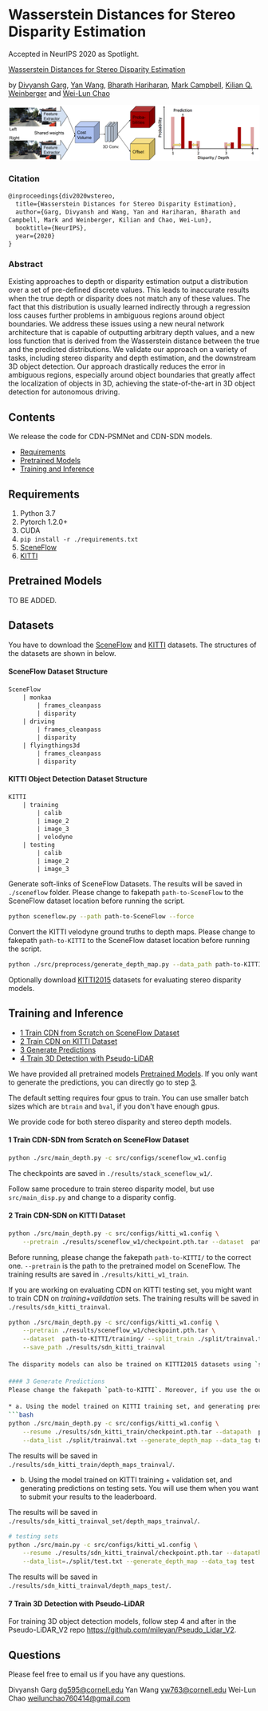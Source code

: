# Wasserstein Distances for Stereo Disparity Estimation

Accepted in NeurIPS 2020 as Spotlight.

[Wasserstein Distances for Stereo Disparity Estimation](https://arxiv.org/abs/2007.03085)

by [Divyansh Garg](https://divyanshgarg.com), [Yan Wang](https://www.cs.cornell.edu/~yanwang/), [Bharath Hariharan](http://home.bharathh.info/), [Mark Campbell](https://campbell.mae.cornell.edu/), [Kilian Q. Weinberger](http://kilian.cs.cornell.edu/) and [Wei-Lun Chao](http://www-scf.usc.edu/~weilunc/)

![Figure](figures/neurips2020-pipeline.png)

### Citation
```
@inproceedings{div2020wstereo,
  title={Wasserstein Distances for Stereo Disparity Estimation},
  author={Garg, Divyansh and Wang, Yan and Hariharan, Bharath and Campbell, Mark and Weinberger, Kilian and Chao, Wei-Lun},
  booktitle={NeurIPS},
  year={2020}
}
```

### Abstract
Existing approaches to depth or disparity estimation output a distribution over a
set of pre-defined discrete values. This leads to inaccurate results when the true
depth or disparity does not match any of these values. The fact that this distribution
is usually learned indirectly through a regression loss causes further problems in
ambiguous regions around object boundaries. We address these issues using a new
neural network architecture that is capable of outputting arbitrary depth values,
and a new loss function that is derived from the Wasserstein distance between
the true and the predicted distributions. We validate our approach on a variety
of tasks, including stereo disparity and depth estimation, and the downstream 3D
object detection. Our approach drastically reduces the error in ambiguous regions,
especially around object boundaries that greatly affect the localization of objects in
3D, achieving the state-of-the-art in 3D object detection for autonomous driving.

## Contents

We release the code for CDN-PSMNet and CDN-SDN models.

- [Requirements](#requirements)
- [Pretrained Models](#pretrained-models)
- [Training and Inference](#training-and-inference)

## Requirements
1. Python 3.7
2. Pytorch 1.2.0+
3. CUDA
4. `pip install -r ./requirements.txt`
5. [SceneFlow](https://lmb.informatik.uni-freiburg.de/resources/datasets/SceneFlowDatasets.en.html)
5. [KITTI](http://www.cvlibs.net/datasets/kitti/eval_object.php?obj_benchmark=3d)

## Pretrained Models
TO BE ADDED.

## Datasets
You have to download the [SceneFlow](https://lmb.informatik.uni-freiburg.de/resources/datasets/SceneFlowDatasets.en.html) and [KITTI](http://www.cvlibs.net/datasets/kitti/eval_object.php?obj_benchmark=3d) datasets. The structures of the datasets are shown in below. 

#### SceneFlow Dataset Structure
```
SceneFlow
    | monkaa
        | frames_cleanpass
        | disparity
    | driving
        | frames_cleanpass
        | disparity
    | flyingthings3d
        | frames_cleanpass 
        | disparity
```
#### KITTI Object Detection Dataset Structure
```
KITTI
    | training
        | calib
        | image_2
        | image_3
        | velodyne
    | testing
        | calib
        | image_2
        | image_3
```
Generate soft-links of SceneFlow Datasets. The results will be saved in `./sceneflow` folder. Please change to fakepath `path-to-SceneFlow` to the SceneFlow dataset location before running the script.
```bash
python sceneflow.py --path path-to-SceneFlow --force
```

Convert the KITTI velodyne ground truths to depth maps. Please change to fakepath `path-to-KITTI` to the SceneFlow dataset location before running the script.
```bash
python ./src/preprocess/generate_depth_map.py --data_path path-to-KITTI/ --split_file ./split/trainval.txt
```

Optionally download [KITTI2015](http://www.cvlibs.net/datasets/kitti/eval_scene_flow.php?benchmark=stereo) datasets for evaluating stereo disparity models.

## Training and Inference
- [1 Train CDN from Scratch on SceneFlow Dataset](#1-train-sDNet-from-scratch-on-sceneflow-dataset)
- [2 Train CDN on KITTI Dataset](#2-train-sdnet-on-kitti-dataset)
- [3 Generate Predictions](#3-generate-predictions)
- [4 Train 3D Detection with Pseudo-LiDAR](#7-train-3d-detection-with-pseudo-lidar)

We have provided all pretrained models [Pretrained Models](#pretrained-models). If you only want to generate the predictions, you can directly go to step [3](#3-generate-predictions). 

The default setting requires four gpus to train. You can use smaller batch sizes which are `btrain` and `bval`, if you don't have enough gpus. 

We provide code for both stereo disparity and stereo depth models.

#### 1 Train CDN-SDN from Scratch on SceneFlow Dataset
```bash
python ./src/main_depth.py -c src/configs/sceneflow_w1.config
```
The checkpoints are saved in `./results/stack_sceneflow_w1/`.

Follow same procedure to train stereo disparity model, but use `src/main_disp.py` and change to a disparity config.

#### 2 Train CDN-SDN on KITTI Dataset
```bash
python ./src/main_depth.py -c src/configs/kitti_w1.config \
    --pretrain ./results/sceneflow_w1/checkpoint.pth.tar --dataset  path-to-KITTI/training/
```
Before running, please change the fakepath `path-to-KITTI/` to the correct one. `--pretrain` is the path to the  pretrained model on SceneFlow. The training results are saved in `./results/kitti_w1_train`.

If you are working on evaluating CDN on KITTI testing set, you might want to train CDN on *training+validation* sets. The training results will be saved in `./results/sdn_kitti_trainval`.
```bash
python ./src/main_depth.py -c src/configs/kitti_w1.config \
    --pretrain ./results/sceneflow_w1/checkpoint.pth.tar \
    --dataset  path-to-KITTI/training/ --split_train ./split/trainval.txt \
    --save_path ./results/sdn_kitti_trainval

The disparity models can also be trained on KITTI2015 datasets using `src/kitti2015_w1_disp.config`.

#### 3 Generate Predictions
Please change the fakepath `path-to-KITTI`. Moreover, if you use the our provided checkpoint, please modify the value of `--resume` to the checkpoint location. 

* a. Using the model trained on KITTI training set, and generating predictions on training + validation sets.
```bash
python ./src/main_depth.py -c src/configs/kitti_w1.config \
    --resume ./results/sdn_kitti_train/checkpoint.pth.tar --datapath  path-to-KITTI/training/ \
    --data_list ./split/trainval.txt --generate_depth_map --data_tag trainval
``` 
The results will be saved in `./results/sdn_kitti_train/depth_maps_trainval/`.

* b. Using the model trained on KITTI training + validation set, and generating predictions on testing sets. You will use them when you want to submit your results to the leaderboard.

The results will be saved in `./results/sdn_kitti_trainval_set/depth_maps_trainval/`.
```bash
# testing sets
python ./src/main.py -c src/configs/kitti_w1.config \
    --resume ./results/sdn_kitti_trainval/checkpoint.pth.tar --datapath  path-to-KITTI/testing/ \
    --data_list=./split/test.txt --generate_depth_map --data_tag test
``` 
The results will be saved in `./results/sdn_kitti_trainval/depth_maps_test/`.

#### 7 Train 3D Detection with Pseudo-LiDAR
For training 3D object detection models, follow step 4 and after in the Pseudo-LiDAR_V2 repo https://github.com/mileyan/Pseudo_Lidar_V2.

## Questions
Please feel free to email us if you have any questions. 

Divyansh Garg [dg595@cornell.edu](mailto:dg595@cornell.edu?subject=[GitHub]%20W-Stereo_Disp)
Yan Wang [yw763@cornell.edu](mailto:yw763@cornell.edu?subject=[GitHub]%20W-Stereo_Disp)
Wei-Lun Chao [weilunchao760414@gmail.com](mailto:weilunchao760414@gmail.com?subject=[GitHub]%20W-Stereo_Disp)